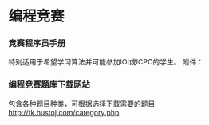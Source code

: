编程竞赛
===

### 竞赛程序员手册
特别适用于希望学习算法并可能参加IOI或ICPC的学生。
附件：

### 编程竞赛题库下载网站
包含各种题目种类，可根据选择下载需要的题目
http://tk.hustoj.com/category.php
